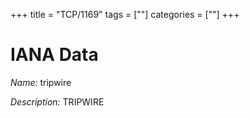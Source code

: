 +++
title = "TCP/1169"
tags = [""]
categories = [""]
+++

# IANA Data

_Name:_ tripwire

_Description:_ TRIPWIRE

